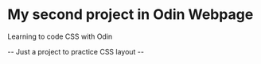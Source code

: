 # My second project in Odin Webpage

Learning to code CSS with Odin

-- Just a project to practice CSS layout --